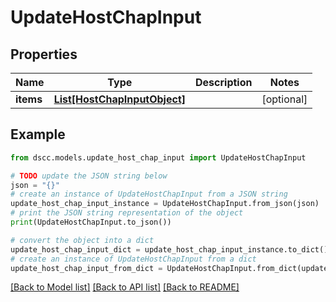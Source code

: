 # UpdateHostChapInput


## Properties

Name | Type | Description | Notes
------------ | ------------- | ------------- | -------------
**items** | [**List[HostChapInputObject]**](HostChapInputObject.md) |  | [optional] 

## Example

```python
from dscc.models.update_host_chap_input import UpdateHostChapInput

# TODO update the JSON string below
json = "{}"
# create an instance of UpdateHostChapInput from a JSON string
update_host_chap_input_instance = UpdateHostChapInput.from_json(json)
# print the JSON string representation of the object
print(UpdateHostChapInput.to_json())

# convert the object into a dict
update_host_chap_input_dict = update_host_chap_input_instance.to_dict()
# create an instance of UpdateHostChapInput from a dict
update_host_chap_input_from_dict = UpdateHostChapInput.from_dict(update_host_chap_input_dict)
```
[[Back to Model list]](../README.md#documentation-for-models) [[Back to API list]](../README.md#documentation-for-api-endpoints) [[Back to README]](../README.md)


